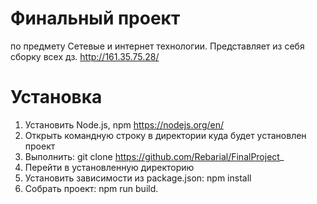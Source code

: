 # Финальный проект
по предмету Сетевые и интернет технологии. Представляет из себя сборку всех дз.
http://161.35.75.28/

# Установка
1. Установить Node.js, npm https://nodejs.org/en/
2. Открыть командную строку в директории куда будет установлен проект
3. Выполнить: git clone https://github.com/Rebarial/FinalProject_
4. Перейти в установленную директорию
5. Установить зависимости из package.json: npm install
6. Собрать проект: npm run build.
